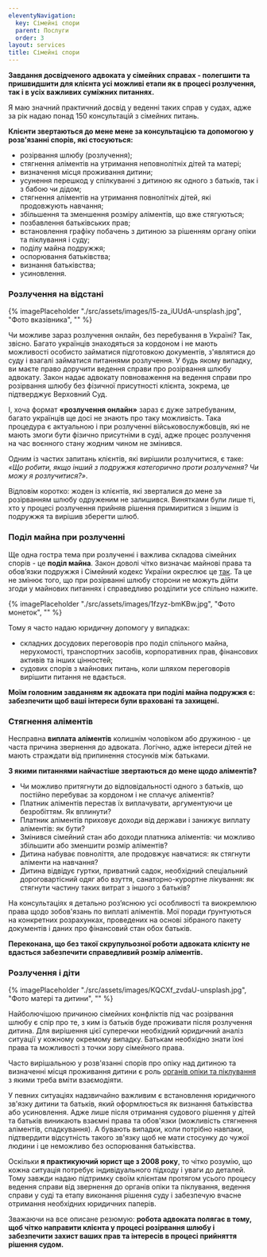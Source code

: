 ```yaml
---
eleventyNavigation:
  key: Сімейні спори
  parent: Послуги
  order: 3
layout: services
title: Сімейні спори
---
```


**Завдання досвідченого адвоката у сімейних справах - полегшити та пришвидшити для клієнта усі можливі етапи як в процесі розлучення, так і в усіх важливих суміжних питаннях.**

Я маю значний практичний досвід у веденні таких справ у судах, адже за рік надаю понад 150 консультацій з сімейних питань.

**Клієнти звертаються до мене мене за консультацією та допомогою у розв'язанні спорів, які стосуються:**

- розірвання шлюбу (розлучення);
- стягнення аліментів на утримання неповнолітніх дітей та матері;
- визначення місця проживання дитини;
- усунення перешкод у спілкуванні з дитиною як одного з батьків, так і з бабою чи дідом;
- стягнення аліментів на утримання повнолітніх дітей, які продовжують навчання;
- збільшення та зменшення розміру аліментів, що вже стягуються;
- позбавлення батьківських прав;
- встановлення графіку побачень з дитиною за рішенням органу опіки та піклування і суду;
- поділу майна подружжя;
- оспорювання батьківства;
- визнання батьківства;
- усиновлення.

### Розлучення на відстані

{% imagePlaceholder "./src/assets/images/l5-za_iUUdA-unsplash.jpg", "Фото вказівника", "" %}

Чи можливе зараз розлучення онлайн, без перебування в Україні? Так, звісно. Багато українців знаходяться за кордоном і не мають можливості особисто займатися підготовкою документів, з'являтися до суду і взагалі займатися питаннями розлучення. У будь якому випадку, ви маєте право доручити ведення справи про розірвання шлюбу адвокату. Закон надає адвокату повноваження на ведення справи про розірвання шлюбу без фізичної присутності клієнта, зокрема, це підтверджує Верховний Суд.

І, хоча формат **«розлучення онлайн»** зараз є дуже затребуваним, багато українців ще досі не знають про таку можливість. Така процедура є актуальною і при розлученні військовослужбовців, які не мають змоги бути фізично присутніми в суді, адже процес розлучення на час воєнного стану жодним чином не змінився.

Одним із частих запитань клієнтів, які вирішили розлучитися, є таке: _«Що робити, якщо інший з подружжя категорично проти розлучення? Чи можу я розлучитися?»_.

Відповім коротко: жоден із клієнтів, які зверталися до мене за розірванням шлюбу одруженим не залишився. Винятками були лише ті, хто у процесі розлучення прийняв рішення примиритися з іншим із подружжя та вирішив зберегти шлюб.

### Поділ майна при розлученні

Ще одна гостра тема при розлученні і важлива складова сімейних спорів - це **поділ майна**. Закон доволі чітко визначає майнові права та обов’язки подружжя і Сімейний кодекс України окреслює це [так](https://zakon.rada.gov.ua/laws/show/2947-14/print). Та це не змінює того, що при розірванні шлюбу сторони не можуть дійти згоди у майнових питаннях і справедливо розділити усе спільно нажите.

{% imagePlaceholder "./src/assets/images/1fzyz-bmKBw.jpg", "Фото монеток", "" %}

Тому я часто надаю юридичну допомогу у випадках:

- складних досудових переговорів про поділ спільного майна, нерухомості, транспортних засобів, корпоративних прав, фінансових активів та інших цінностей;
- судових спорів з майнових питань, коли шляхом переговорів вирішити питання не вдається.

**Моїм головним завданням як адвоката при поділі майна подружжя є: забезпечити щоб ваші інтереси були враховані та захищені.**

### Стягнення аліментів

Несправна **виплата аліментів** колишнім чоловіком або дружиною - це часта причина звернення до адвоката. Логічно, адже інтереси дітей не мають страждати від припинення стосунків між батьками.

**З якими питаннями найчастіше звертаються до мене щодо аліментів?**

- Чи можливо притягнути до відповідальності одного з батьків, що постійно перебуває за кордоном і не сплачує аліментів?
- Платник аліментів перестав їх виплачувати, аргументуючи це безробіттям. Як вплинути?
- Платник аліментів приховує доходи від держави і занижує виплату аліментів: як бути?
- Змінився сімейний стан або доходи платника аліментів: чи можливо збільшити або зменшити розмір аліментів?
- Дитина набуває повноліття, але продовжує навчатися: як стягнути аліменти на навчання?
- Дитина відвідує гуртки, приватний садок, необхідний спеціальний дороговартісний одяг або взуття, санаторно-курортне лікування: як стягнути частину таких витрат з іншого з батьків?

На консультаціях я детально розʼяснюю усі особливості та виокремлюю права щодо зобов'язань по виплаті аліментів. Мої поради ґрунтуються на конкретних розрахунках, проведених на основі зібраного пакету документів і даних про фінансовий стан обох батьків.

**Переконана, що без такої скрупульозної роботи адвоката клієнту не вдасться забезпечити справедливий розмір аліментів.**

### Розлучення і діти

{% imagePlaceholder "./src/assets/images/KQCXf_zvdaU-unsplash.jpg", "Фото матері та дитини", "" %}

Найболючішою причиною сімейних конфліктів під час розірвання шлюбу є спір про те, з ким із батьків буде проживати після розлучення дитина. Для вирішення цієї суперечки необхідний юридичний аналіз ситуації у кожному окремому випадку. Батькам необхідно знати їхні права та можливості з точки зору сімейного права.

Часто вирішальною у розв'язанні спорів про опіку над дитиною та визначенні місця проживання дитини є роль [органів опіки та піклування](https://zakon.rada.gov.ua/laws/show/866-2008-%D0%BF#Text) з якими треба вміти взаємодіяти.

У певних ситуаціях надзвичайно важливим є встановлення юридичного зв'язку дитини та батьків, який оформлюється як визнання батьківства або усиновлення. Адже лише після отримання судового рішення у дітей та батьків виникають взаємні права та обов'язки (можливість стягнення аліментів, спадкування). А бувають випадки, коли потрібно навпаки, підтвердити відсутність такого зв'язку щоб не мати стосунку до чужої людини і це неможливо без оспорювання батьківства.

Оскільки **я практикуючий юрист ще з 2008 року**, то чітко розумію, що кожна ситуація потребує індивідуального підходу і уваги до деталей. Тому завжди надаю підтримку своїм клієнтам протягом усього процесу ведення справи від звернення до органів опіки та піклування, ведення справи у суді та етапу виконання рішення суду і забезпечую вчасне отримання необхідних юридичних паперів.

Зважаючи на все описане резюмую: **робота адвоката полягає в тому, щоб чітко направити клієнта у процесі розірвання шлюбу і забезпечити захист ваших прав та інтересів в процесі прийняття рішення судом.**
